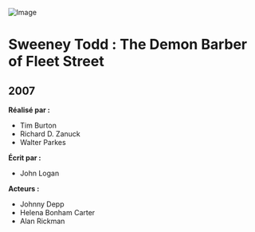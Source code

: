 ![Image](https://upload.wikimedia.org/wikipedia/en/thumb/4/4b/Sweeneylarge.jpg/220px-Sweeneylarge.jpg)
# Sweeney Todd : The Demon Barber of Fleet Street
## 2007

**Réalisé par :**
* Tim Burton
* Richard D. Zanuck
* Walter Parkes

**Écrit par :**
* John Logan

**Acteurs :**
* Johnny Depp
* Helena Bonham Carter
* Alan Rickman
